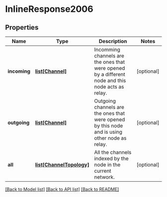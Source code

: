 # InlineResponse2006

## Properties
Name | Type | Description | Notes
------------ | ------------- | ------------- | -------------
**incoming** | [**list[Channel]**](Channel.md) | Incomming channels are the ones that were opened by a different node and this node acts as relay. | [optional] 
**outgoing** | [**list[Channel]**](Channel.md) | Outgoing channels are the ones that were opened by this node and is using other node as relay. | [optional] 
**all** | [**list[ChannelTopology]**](ChannelTopology.md) | All the channels indexed by the node in the current network. | [optional] 

[[Back to Model list]](../README.md#documentation-for-models) [[Back to API list]](../README.md#documentation-for-api-endpoints) [[Back to README]](../README.md)

